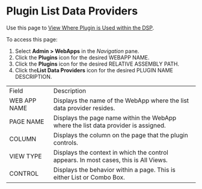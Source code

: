 # Plugin List Data Providers

<div class="use">

Use this page to [View Where Plugin is Used within the
DSP](../Use_Cases/View%20Where%20Plugin%20is%20Used.htm).

</div>

To access this page:

1.  Select **Admin \> WebApps** in the *Navigation* pane.
2.  Click the **Plugins** icon for the desired WEBAPP NAME.
3.  Click the **Plugins** icon for the desired RELATIVE ASSEMBLY PATH.
4.  Click the**List Data Providers** icon for the desired PLUGIN NAME
    DESCRIPTION.

|              |                                                                                      |
| ------------ | ------------------------------------------------------------------------------------ |
| Field        | Description                                                                          |
| WEB APP NAME | Displays the name of the WebApp where the list data provider resides.                |
| PAGE NAME    | Displays the page name within the WebApp where the list data provider is assigned.   |
| COLUMN       | Displays the column on the page that the plugin controls.                            |
| VIEW TYPE    | Displays the context in which the control appears. In most cases, this is All Views. |
| CONTROL      | Displays the behavior within a page. This is either List or Combo Box.               |
